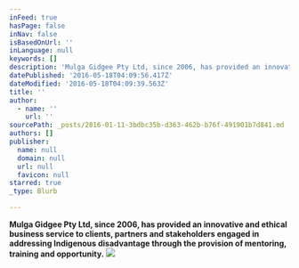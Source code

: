 ```yaml
---
inFeed: true
hasPage: false
inNav: false
isBasedOnUrl: ''
inLanguage: null
keywords: []
description: 'Mulga Gidgee Pty Ltd, since 2006, has provided an innovative and ethical business service to clients, partners and stakeholders engaged in addressing Indigenous disadvantage through the provision of mentoring, training and opportunity.'
datePublished: '2016-05-18T04:09:56.417Z'
dateModified: '2016-05-18T04:09:39.563Z'
title: ''
author:
  - name: ''
    url: ''
sourcePath: _posts/2016-01-11-3bdbc35b-d363-462b-b76f-491901b7d841.md
authors: []
publisher:
  name: null
  domain: null
  url: null
  favicon: null
starred: true
_type: Blurb

---
```

**Mulga Gidgee Pty Ltd, since 2006, has provided an innovative and ethical business service to clients, partners and stakeholders engaged in addressing Indigenous disadvantage through the provision of mentoring, training and opportunity.**
![](https://s3-us-west-2.amazonaws.com/the-grid-img/p/4db180000793e2f99983b588ddf5406ba661c484.jpg)